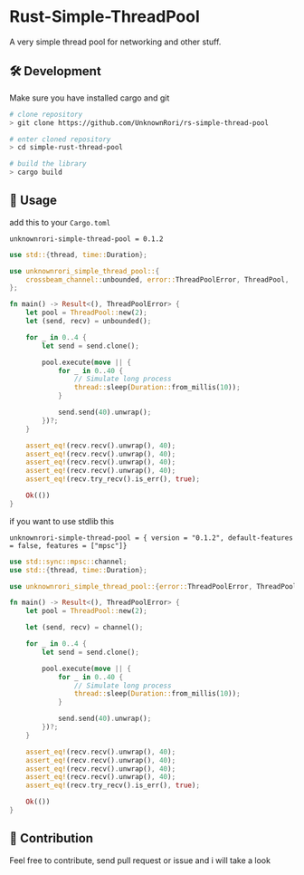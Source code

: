 # Rust-Simple-ThreadPool

A very simple thread pool for networking and other stuff.

## 🛠️ Development

Make sure you have installed cargo and git

```bash
# clone repository
> git clone https://github.com/UnknownRori/rs-simple-thread-pool

# enter cloned repository
> cd simple-rust-thread-pool

# build the library
> cargo build
```

## 🚀 Usage

add this to your `Cargo.toml`

`unknownrori-simple-thread-pool = 0.1.2`

```rust
use std::{thread, time::Duration};

use unknownrori_simple_thread_pool::{
    crossbeam_channel::unbounded, error::ThreadPoolError, ThreadPool,
};

fn main() -> Result<(), ThreadPoolError> {
    let pool = ThreadPool::new(2);
    let (send, recv) = unbounded();

    for _ in 0..4 {
        let send = send.clone();

        pool.execute(move || {
            for _ in 0..40 {
                // Simulate long process
                thread::sleep(Duration::from_millis(10));
            }

            send.send(40).unwrap();
        })?;
    }

    assert_eq!(recv.recv().unwrap(), 40);
    assert_eq!(recv.recv().unwrap(), 40);
    assert_eq!(recv.recv().unwrap(), 40);
    assert_eq!(recv.recv().unwrap(), 40);
    assert_eq!(recv.try_recv().is_err(), true);

    Ok(())
}
```

if you want to use stdlib this

`unknownrori-simple-thread-pool = { version = "0.1.2", default-features = false, features = ["mpsc"]}`

```rust
use std::sync::mpsc::channel;
use std::{thread, time::Duration};

use unknownrori_simple_thread_pool::{error::ThreadPoolError, ThreadPool};

fn main() -> Result<(), ThreadPoolError> {
    let pool = ThreadPool::new(2);

    let (send, recv) = channel();

    for _ in 0..4 {
        let send = send.clone();

        pool.execute(move || {
            for _ in 0..40 {
                // Simulate long process
                thread::sleep(Duration::from_millis(10));
            }

            send.send(40).unwrap();
        })?;
    }

    assert_eq!(recv.recv().unwrap(), 40);
    assert_eq!(recv.recv().unwrap(), 40);
    assert_eq!(recv.recv().unwrap(), 40);
    assert_eq!(recv.recv().unwrap(), 40);
    assert_eq!(recv.try_recv().is_err(), true);

    Ok(())
}
```

## 🌟 Contribution

Feel free to contribute, send pull request or issue and i will take a look
